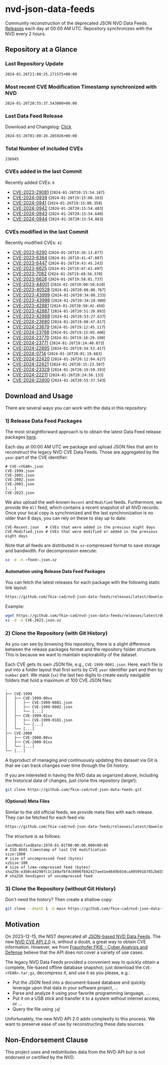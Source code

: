 # nvd-json-data-feeds

Community reconstruction of the deprecated JSON NVD Data Feeds. 
[Releases](https://github.com/fkie-cad/nvd-json-data-feeds/releases/latest) each day at 00:00 AM UTC.
Repository synchronizes with the NVD every 2 hours.

## Repository at a Glance

### Last Repository Update

```plain
2024-01-26T21:00:25.271575+00:00
```

### Most recent CVE Modification Timestamp synchronized with NVD

```plain
2024-01-26T20:55:37.543000+00:00
```

### Last Data Feed Release

Download and Changelog: [Click](https://github.com/fkie-cad/nvd-json-data-feeds/releases/latest)

```plain
2024-01-26T01:00:28.285926+00:00
```

### Total Number of included CVEs

```plain
236945
```

### CVEs added in the last Commit

Recently added CVEs: `6`

* [CVE-2023-29081](CVE-2023/CVE-2023-290xx/CVE-2023-29081.json) (`2024-01-26T20:15:54.187`)
* [CVE-2024-0939](CVE-2024/CVE-2024-09xx/CVE-2024-0939.json) (`2024-01-26T19:15:08.103`)
* [CVE-2024-0941](CVE-2024/CVE-2024-09xx/CVE-2024-0941.json) (`2024-01-26T19:15:08.350`)
* [CVE-2024-0942](CVE-2024/CVE-2024-09xx/CVE-2024-0942.json) (`2024-01-26T20:15:54.403`)
* [CVE-2024-0943](CVE-2024/CVE-2024-09xx/CVE-2024-0943.json) (`2024-01-26T20:15:54.640`)
* [CVE-2024-0944](CVE-2024/CVE-2024-09xx/CVE-2024-0944.json) (`2024-01-26T20:15:54.863`)


### CVEs modified in the last Commit

Recently modified CVEs: `41`

* [CVE-2023-6290](CVE-2023/CVE-2023-62xx/CVE-2023-6290.json) (`2024-01-26T19:36:13.877`)
* [CVE-2023-6384](CVE-2023/CVE-2023-63xx/CVE-2023-6384.json) (`2024-01-26T19:41:47.807`)
* [CVE-2023-6447](CVE-2023/CVE-2023-64xx/CVE-2023-6447.json) (`2024-01-26T19:43:45.243`)
* [CVE-2023-6625](CVE-2023/CVE-2023-66xx/CVE-2023-6625.json) (`2024-01-26T19:47:43.497`)
* [CVE-2023-7082](CVE-2023/CVE-2023-70xx/CVE-2023-7082.json) (`2024-01-26T19:48:56.570`)
* [CVE-2023-6626](CVE-2023/CVE-2023-66xx/CVE-2023-6626.json) (`2024-01-26T19:58:01.737`)
* [CVE-2023-44001](CVE-2023/CVE-2023-440xx/CVE-2023-44001.json) (`2024-01-26T20:00:50.610`)
* [CVE-2023-40528](CVE-2023/CVE-2023-405xx/CVE-2023-40528.json) (`2024-01-26T20:06:08.767`)
* [CVE-2023-43999](CVE-2023/CVE-2023-439xx/CVE-2023-43999.json) (`2024-01-26T20:34:08.233`)
* [CVE-2023-43998](CVE-2023/CVE-2023-439xx/CVE-2023-43998.json) (`2024-01-26T20:34:28.980`)
* [CVE-2023-42881](CVE-2023/CVE-2023-428xx/CVE-2023-42881.json) (`2024-01-26T20:50:42.450`)
* [CVE-2023-42887](CVE-2023/CVE-2023-428xx/CVE-2023-42887.json) (`2024-01-26T20:51:20.893`)
* [CVE-2023-42888](CVE-2023/CVE-2023-428xx/CVE-2023-42888.json) (`2024-01-26T20:53:27.637`)
* [CVE-2024-23680](CVE-2024/CVE-2024-236xx/CVE-2024-23680.json) (`2024-01-26T19:08:47.817`)
* [CVE-2024-23679](CVE-2024/CVE-2024-236xx/CVE-2024-23679.json) (`2024-01-26T19:12:45.117`)
* [CVE-2024-23768](CVE-2024/CVE-2024-237xx/CVE-2024-23768.json) (`2024-01-26T19:15:05.400`)
* [CVE-2024-23770](CVE-2024/CVE-2024-237xx/CVE-2024-23770.json) (`2024-01-26T19:18:29.190`)
* [CVE-2024-23771](CVE-2024/CVE-2024-237xx/CVE-2024-23771.json) (`2024-01-26T19:24:40.873`)
* [CVE-2024-22895](CVE-2024/CVE-2024-228xx/CVE-2024-22895.json) (`2024-01-26T19:34:53.417`)
* [CVE-2024-0714](CVE-2024/CVE-2024-07xx/CVE-2024-0714.json) (`2024-01-26T20:01:19.683`)
* [CVE-2024-22420](CVE-2024/CVE-2024-224xx/CVE-2024-22420.json) (`2024-01-26T20:12:04.627`)
* [CVE-2024-22421](CVE-2024/CVE-2024-224xx/CVE-2024-22421.json) (`2024-01-26T20:15:23.507`)
* [CVE-2024-23329](CVE-2024/CVE-2024-233xx/CVE-2024-23329.json) (`2024-01-26T20:19:59.393`)
* [CVE-2024-22211](CVE-2024/CVE-2024-222xx/CVE-2024-22211.json) (`2024-01-26T20:24:56.133`)
* [CVE-2024-22400](CVE-2024/CVE-2024-224xx/CVE-2024-22400.json) (`2024-01-26T20:55:37.543`)


## Download and Usage

There are several ways you can work with the data in this repository:

### 1) Release Data Feed Packages

The most straightforward approach is to obtain the latest Data Feed release packages [here](https://github.com/fkie-cad/nvd-json-data-feeds/releases/latest).

Each day at 00:00 AM UTC we package and upload JSON files that aim to reconstruct the legacy NVD CVE Data Feeds.
Those are aggregated by the `year` part of the CVE identifier:

```
# CVE-<YEAR>.json
CVE-1999.json
CVE-2001.json
CVE-2002.json
CVE-2003.json
[...]
CVE-2023.json
```

We also upload the well-known `Recent` and `Modified` feeds.
Furthermore, we provide the `All` feed, which contains a recent snapshot of all NVD records.
Once your local copy is synchronized and the last synchronization is no older than 8 days, you can rely on these to stay up to date:

```plain
CVE-Recent.json   # CVEs that were added in the previous eight days
CVE-Modified.json # CVEs that were modified or added in the previous eight days
```

Note that all feeds are distributed in `xz`-compressed format to save storage and bandwidth.
For decompression execute:

```sh
xz -d -k <feed>.json.xz
```


#### Automation using Release Data Feed Packages

You can fetch the latest releases for each package with the following static link layout:

```sh
https://github.com/fkie-cad/nvd-json-data-feeds/releases/latest/download/CVE-<YEAR>.json.xz
```

Example:

```sh
wget https://github.com/fkie-cad/nvd-json-data-feeds/releases/latest/download/CVE-2023.json.xz
xz -d -k CVE-2023.json.xz
```



### 2) Clone the Repository (with Git History)

As you can see by browsing this repository, there is a slight difference between the release packages format and the repository folder structure.
This is because we want to maintain explorability of the dataset.

Each CVE gets its own JSON file, e.g., `CVE-1999-0001.json`.
Here, each file is put into a folder layout that first sorts by CVE `year` identifier part and then by `number` part.
We mask (`xx`) the last two digits to create easily navigable folders that hold a maximum of 100 CVE JSON files:

```plain
.
├── CVE-1999
│   ├── CVE-1999-00xx
│   │   ├── CVE-1999-0001.json
│   │   ├── CVE-1999-0002.json
│   │   └── [...]
│   ├── CVE-1999-01xx
│   │   ├── CVE-1999-0101.json
│   │   └── [...]
│   └── [...]
├── CVE-2000
│   ├── CVE-2000-00xx
│   ├── CVE-2000-01xx
│   └── [...]
└── [...]
```

A byproduct of managing and continuously updating this dataset via Git is that we can track changes over time through the Git history.

If you are interested in having the NVD data as organized above, including the historical data of changes, just clone this repository (large!):

```sh
git clone https://github.com/fkie-cad/nvd-json-data-feeds.git
```

#### (Optional) Meta Files

Similar to the old official feeds, we provide meta files with each release. They can be fetched for each feed via:

```sh
https://github.com/fkie-cad/nvd-json-data-feeds/releases/latest/download/CVE-<YEAR>.meta
```

The structure is as follows:

```plain
lastModifiedDate:1970-01-01T00:00:00.000+00:00                          # ISO 8601 timestamp of last CVE modification
size:1000                                                               # size of uncompressed feed (bytes)
xzSize:100                                                              # size of lzma-compressed feed (bytes)
sha256:e3b0c44298fc1c149afbf4c8996fb92427ae41e4649b934ca495991b7852b855 # sha256 hexdigest of uncompressed feed
```


### 3) Clone the Repository (without Git History)

Don't need the history? Then create a shallow copy:

```sh
git clone --depth 1 -b main https://github.com/fkie-cad/nvd-json-data-feeds.git
```

## Motivation

On 2023-12-15, the NIST deprecated all [JSON-based NVD Data Feeds](https://nvd.nist.gov/vuln/data-feeds#divRetirementBanner-1).
The new [NVD CVE API 2.0](https://nvd.nist.gov/developers/vulnerabilities) is, without a doubt, a great way to obtain CVE information.
However, we from [Fraunhofer FKIE - Cyber Analysis and Defense](https://www.fkie.fraunhofer.de/en/departments/cad.html) believe that the API does not cover a variety of use cases.

The legacy NVD Data Feeds provided a convenient way to quickly obtain a complete, file-based offline database snapshot; just download the `CVE-<YEAR>.tar.gz`, decompress it, and use it as you please, e.g.:

* Put the JSON feed into a document-based database and quickly leverage upon that data in your software project, ...
* Parse and analyze it using your favorite programming language, ...
* Put it on a USB stick and transfer it to a system without internet access, or ...
* Query the file using `jq`!

Unfortunately, the new NVD API 2.0 adds complexity to this process.
We want to preserve ease of use by reconstructing these data sources.

## Non-Endorsement Clause

This project uses and redistributes data from the NVD API but is not endorsed or certified by the NVD.